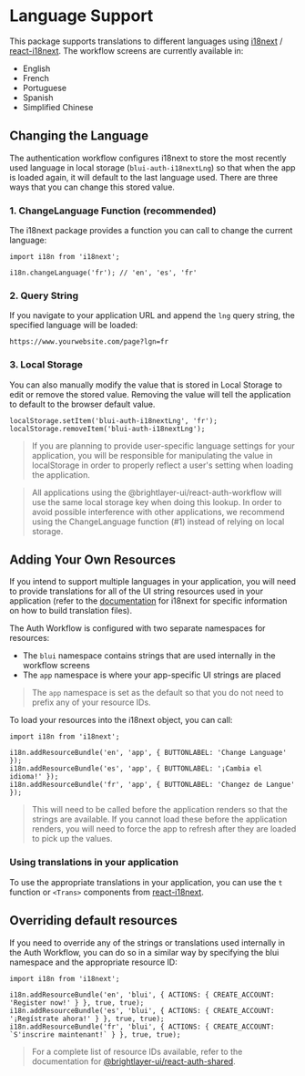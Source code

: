 # Language Support

This package supports translations to different languages using [i18next](https://www.i18next.com/) / [react-i18next](https://github.com/i18next/react-i18next). The workflow screens are currently available in:

-   English
-   French
-   Portuguese
-   Spanish
-   Simplified Chinese

## Changing the Language

The authentication workflow configures i18next to store the most recently used language in local storage (`blui-auth-i18nextLng`) so that when the app is loaded again, it will default to the last language used. There are three ways that you can change this stored value.

### 1. ChangeLanguage Function (recommended)

The i18next package provides a function you can call to change the current language:

```tsx
import i18n from 'i18next';

i18n.changeLanguage('fr'); // 'en', 'es', 'fr'
```

### 2. Query String

If you navigate to your application URL and append the `lng` query string, the specified language will be loaded:

```
https://www.yourwebsite.com/page?lgn=fr
```

### 3. Local Storage

You can also manually modify the value that is stored in Local Storage to edit or remove the stored value. Removing the value will tell the application to default to the browser default value.

```tsx
localStorage.setItem('blui-auth-i18nextLng', 'fr');
localStorage.removeItem('blui-auth-i18nextLng');
```

> If you are planning to provide user-specific language settings for your application, you will be responsible for manipulating the value in localStorage in order to properly reflect a user's setting when loading the application.

> All applications using the @brightlayer-ui/react-auth-workflow will use the same local storage key when doing this lookup. In order to avoid possible interference with other applications, we recommend using the ChangeLanguage function (#1) instead of relying on local storage.

## Adding Your Own Resources

If you intend to support multiple languages in your application, you will need to provide translations for all of the UI string resources used in your application (refer to the [documentation](https://www.i18next.com/overview/getting-started) for i18next for specific information on how to build translation files).

The Auth Workflow is configured with two separate namespaces for resources:

-   The `blui` namespace contains strings that are used internally in the workflow screens
-   The `app` namespace is where your app-specific UI strings are placed

> The `app` namespace is set as the default so that you do not need to prefix any of your resource IDs.

To load your resources into the i18next object, you can call:

```tsx
import i18n from 'i18next';

i18n.addResourceBundle('en', 'app', { BUTTONLABEL: 'Change Language' });
i18n.addResourceBundle('es', 'app', { BUTTONLABEL: '¡Cambia el idioma!' });
i18n.addResourceBundle('fr', 'app', { BUTTONLABEL: 'Changez de Langue' });
```

> This will need to be called before the application renders so that the strings are available. If you cannot load these before the application renders, you will need to force the app to refresh after they are loaded to pick up the values.

### Using translations in your application

To use the appropriate translations in your application, you can use the `t` function or `<Trans>` components from [react-i18next](https://github.com/i18next/react-i18next).

## Overriding default resources

If you need to override any of the strings or translations used internally in the Auth Workflow, you can do so in a similar way by specifying the blui namespace and the appropriate resource ID:

```tsx
import i18n from 'i18next';

i18n.addResourceBundle('en', 'blui', { ACTIONS: { CREATE_ACCOUNT: 'Register now!' } }, true, true);
i18n.addResourceBundle('es', 'blui', { ACTIONS: { CREATE_ACCOUNT: '¡Regístrate ahora!' } }, true, true);
i18n.addResourceBundle('fr', 'blui', { ACTIONS: { CREATE_ACCOUNT: `S'inscrire maintenant!` } }, true, true);
```

> For a complete list of resource IDs available, refer to the documentation for [@brightlayer-ui/react-auth-shared](https://github.com/etn-ccis/blui-react-auth-shared/blob/master/src/data/translations/english.ts).
